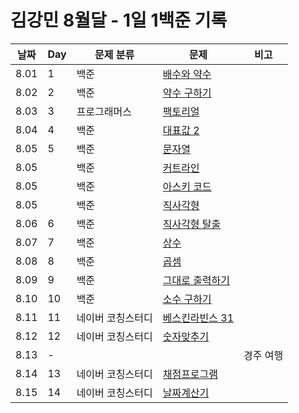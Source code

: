 # 김강민 8월달 - 1일 1백준 기록

| 날짜 | Day | 문제 분류         | 문제                       | 비고      |
| ---- | --- | ----------------- | -------------------------- | --------- |
| 8.01 | 1   | 백준              | [배수와 약수](./0801/)     |           |
| 8.02 | 2   | 백준              | [약수 구하기](./0802/)     |           |
| 8.03 | 3   | 프로그래머스      | [팩토리얼](./0803/)        |           |
| 8.04 | 4   | 백준              | [대표값 2](./0804/)        |           |
| 8.05 | 5   | 백준              | [문자열](./0805/)          |           |
| 8.05 |     | 백준              | [커트라인](./0805/)        |           |
| 8.05 |     | 백준              | [아스키 코드](./0805/)     |           |
| 8.05 |     | 백준              | [직사각형](./0805/)        |           |
| 8.06 | 6   | 백준              | [직사각형 탈출](./0806/)   |           |
| 8.07 | 7   | 백준              | [상수](./0807/)            |           |
| 8.08 | 8   | 백준              | [곱셈](./0808/)            |           |
| 8.09 | 9   | 백준              | [그대로 출력하기](./0809/) |           |
| 8.10 | 10  | 백준              | [소수 구하기](./0810/)     |           |
| 8.11 | 11  | 네이버 코칭스터디 | [베스킨라빈스 31](./0811/) |           |
| 8.12 | 12  | 네이버 코칭스터디 | [숫자맞추기](./0812/)      |           |
| 8.13 | -   |                   |                            | 경주 여행 |
| 8.14 | 13  | 네이버 코칭스터디 | [채점프로그램](./0813/)    |           |
| 8.15 | 14  | 네이버 코칭스터디 | [날짜계산기](./0814/)      |           |
